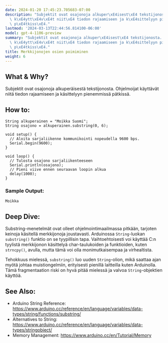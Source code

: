 ```yaml
---
date: 2024-01-20 17:45:23.705683-07:00
description: "Subjektit ovat osajonoja alkuper\xE4isest\xE4 tekstijonosta. Ohjelmoijat\
  \ k\xE4ytt\xE4v\xE4t niit\xE4 tiedon rajaamiseen ja k\xE4sittelyyn pienemmiss\xE4\
  \ p\xE4tkiss\xE4."
lastmod: '2024-03-13T22:44:56.814100-06:00'
model: gpt-4-1106-preview
summary: "Subjektit ovat osajonoja alkuper\xE4isest\xE4 tekstijonosta. Ohjelmoijat\
  \ k\xE4ytt\xE4v\xE4t niit\xE4 tiedon rajaamiseen ja k\xE4sittelyyn pienemmiss\xE4\
  \ p\xE4tkiss\xE4."
title: Merkkijonojen osien poimiminen
weight: 6
---
```


## What & Why?
Subjektit ovat osajonoja alkuperäisestä tekstijonosta. Ohjelmoijat käyttävät niitä tiedon rajaamiseen ja käsittelyyn pienemmissä pätkissä.

## How to:
```Arduino
String alkuperainen = "Moikka Suomi";
String osajono = alkuperainen.substring(0, 6);

void setup() {
  // Aloita sarjaliikenne kommunikointi nopeudella 9600 bps.
  Serial.begin(9600);
}

void loop() {
  // Tulosta osajono sarjaliikenteeseen
  Serial.println(osajono);
  // Pieni viive ennen seuraavan loopin alkua
  delay(1000);
}
```

### Sample Output:
```
Moikka
```

## Deep Dive:
Substring-menetelmät ovat olleet ohjelmointimaailmassa pitkään, tarjoten keinoja käsitellä merkkijonoja joustavasti. Arduinossa `String`-luokan `substring()` funktio on se tyypillisin tapa. Vaihtoehtoisesti voi käyttää C:n tyylistä merkkijonon käsittelyä char-taulukoiden ja funktioiden, kuten `strncpy()`, avulla, mutta tämä voi olla monimutkaisempaa ja virhealtista.

Tehokkuus mielessä, `substring()` luo uuden `String`-olion, mikä saattaa ajan myötä johtaa muistiongelmiin, erityisesti pienillä laitteilla kuten Arduinolla. Tämä fragmentaation riski on hyvä pitää mielessä ja valvoa `String`-objektien käyttöä.

## See Also:
- Arduino String Reference: https://www.arduino.cc/reference/en/language/variables/data-types/string/functions/substring/
- Alternatives to String: https://www.arduino.cc/reference/en/language/variables/data-types/stringobject/
- Memory Management: https://www.arduino.cc/en/Tutorial/Memory
